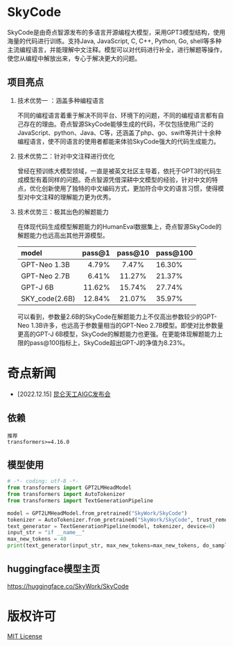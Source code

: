 # SkyCode

SkyCode是由奇点智源发布的多语言开源编程大模型，采用GPT3模型结构，使用海量的代码进行训练。支持Java, JavaScript, C, C++, Python, Go, shell等多种主流编程语言，并能理解中文注释。模型可以对代码进行补全，进行解题等操作，使您从编程中解放出来，专心于解决更大的问题。


## 项目亮点

1. 技术优势一 ：涵盖多种编程语言
   
   不同的编程语言着重于解决不同平台、环境下的问题，不同的编程语言都有自己存在的理由。奇点智源SkyCode能够生成的代码，不仅包括使用广泛的JavaScript、python、Java、C等，还涵盖了php、go、swift等共计十余种编程语言，使不同语言的使用者都能来体验SkyCode强大的代码生成能力。

2. 技术优势二：针对中文注释进行优化
   
   曾经在预训练大模型领域，一直是被英文社区主导着，依托于GPT3的代码生成模型有着同样的问题。奇点智源凭借深耕中文模型的经验，针对中文的特点，优化创新使用了独特的中文编码方式，更加符合中文的语言习惯，使得模型对中文注释的理解能力更为优秀。

3. 技术优势三：极其出色的解题能力
   
   在体现代码生成模型解题能力的HumanEval数据集上，奇点智源SkyCode的解题能力也远高出其他开源模型。
   
   | model          | pass@1 | pass@10 | pass@100 |
   |:-------------- | ------:|:-------:| -------- |
   | GPT-Neo 1.3B   | 4.79%  | 7.47%   | 16.30%   |
   | GPT-Neo 2.7B   | 6.41%  | 11.27%  | 21.37%   |
   | GPT-J 6B       | 11.62% | 15.74%  | 27.74%   |
   | SKY_code(2.6B) | 12.84% | 21.07%  | 35.97%   |
   
   可以看到，参数量2.6B的SkyCode在解题能力上不仅高出参数较少的GPT-Neo 1.3B许多，也远高于参数量相当的GPT-Neo 2.7B模型。即使对比参数量更高的GPT-J 6B模型，SkyCode的解题能力也更强。在更能体现解题能力上限的pass@100指标上，SkyCode超出GPT-J的净值为8.23%。


# 奇点新闻

- [2022.12.15] [昆仑天工AIGC发布会](https://live.vhall.com/v3/lives/subscribe/697547540)
  
  

## 依赖

```
推荐
transformers>=4.16.0
```

## 模型使用

```python
# -*- coding: utf-8 -*-
from transformers import GPT2LMHeadModel
from transformers import AutoTokenizer
from transformers import TextGenerationPipeline

model = GPT2LMHeadModel.from_pretrained("SkyWork/SkyCode")
tokenizer = AutoTokenizer.from_pretrained("SkyWork/SkyCode", trust_remote_code=True)
text_generator = TextGenerationPipeline(model, tokenizer, device=0)
input_str = "if __name__"
max_new_tokens = 40
print(text_generator(input_str, max_new_tokens=max_new_tokens, do_sample=True))
```

## huggingface模型主页

https://huggingface.co/SkyWork/SkyCode


# 版权许可

[MIT License](LICENSE)
